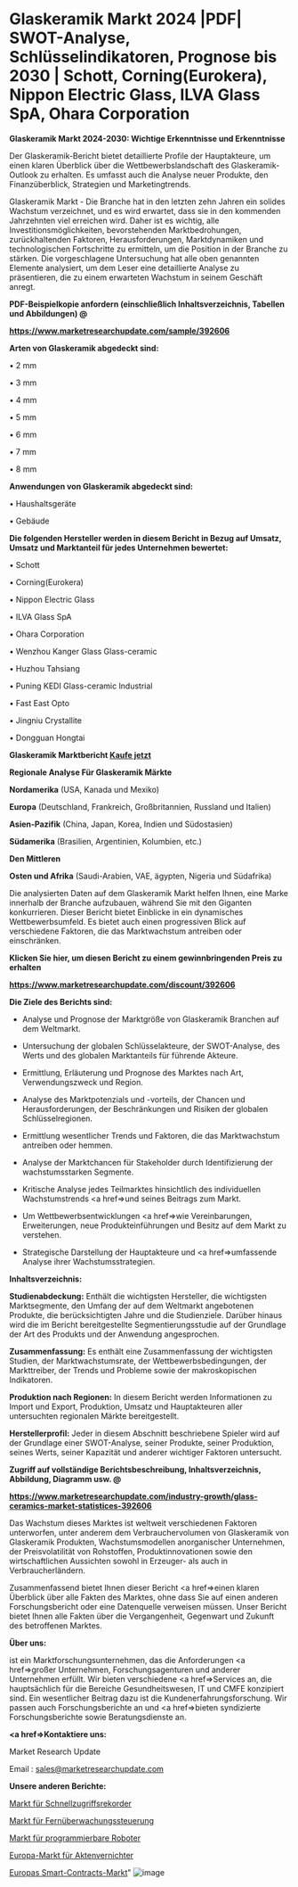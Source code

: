 # Glaskeramik Markt 2024 |PDF| SWOT-Analyse, Schlüsselindikatoren, Prognose bis 2030 | Schott, Corning(Eurokera), Nippon Electric Glass, ILVA Glass SpA, Ohara Corporation

<strong>Glaskeramik Markt 2024-2030: Wichtige Erkenntnisse und Erkenntnisse</strong>

Der Glaskeramik-Bericht bietet detaillierte Profile der Hauptakteure, um einen klaren Überblick über die Wettbewerbslandschaft des Glaskeramik-Outlook zu erhalten. Es umfasst auch die Analyse neuer Produkte, den Finanzüberblick, Strategien und Marketingtrends.

Glaskeramik Markt - Die Branche hat in den letzten zehn Jahren ein solides Wachstum verzeichnet, und es wird erwartet, dass sie in den kommenden Jahrzehnten viel erreichen wird. Daher ist es wichtig, alle Investitionsmöglichkeiten, bevorstehenden Marktbedrohungen, zurückhaltenden Faktoren, Herausforderungen, Marktdynamiken und technologischen Fortschritte zu ermitteln, um die Position in der Branche zu stärken. Die vorgeschlagene Untersuchung hat alle oben genannten Elemente analysiert, um dem Leser eine detaillierte Analyse zu präsentieren, die zu einem erwarteten Wachstum in seinem Geschäft anregt.



<strong><b>PDF-Beispielkopie anfordern (einschließlich Inhaltsverzeichnis, Tabellen und Abbildungen) @ </b></strong>

<strong><a href=https://www.marketresearchupdate.com/sample/392606>

<strong>https://www.marketresearchupdate.com/sample/392606</u></a></strong></strong>



<strong>Arten von Glaskeramik abgedeckt sind:</strong>

• 2 mm

• 3 mm

• 4 mm

• 5 mm

• 6 mm

• 7 mm

• 8 mm



<strong>Anwendungen von Glaskeramik abgedeckt sind:</strong>

• Haushaltsgeräte

• Gebäude



<strong>Die folgenden Hersteller werden in diesem Bericht in Bezug auf Umsatz, Umsatz und Marktanteil für jedes Unternehmen bewertet:</strong>

• Schott

• Corning(Eurokera)

• Nippon Electric Glass

• ILVA Glass SpA

• Ohara Corporation

• Wenzhou Kanger Glass Glass-ceramic

• Huzhou Tahsiang

• Puning KEDI Glass-ceramic lndustrial

• Fast East Opto

• Jingniu Crystallite

• Dongguan Hongtai



<strong>Glaskeramik Marktbericht <a href=https://www.marketresearchupdate.com/buynow/392606>Kaufe jetzt</a></strong>



<strong>Regionale Analyse Für Glaskeramik Märkte</strong>



<strong>Nordamerika</strong> (USA, Kanada und Mexiko)



<strong>Europa</strong> (Deutschland, Frankreich, Großbritannien, Russland und Italien)



<strong>Asien-Pazifik</strong> (China, Japan, Korea, Indien und Südostasien)



<strong>Südamerika</strong> (Brasilien, Argentinien, Kolumbien, etc.)



<strong>Den Mittleren</strong> 

<strong>Osten und Afrika</strong> (Saudi-Arabien, VAE, ägypten, Nigeria und Südafrika)

Die analysierten Daten auf dem Glaskeramik Markt helfen Ihnen, eine Marke innerhalb der Branche aufzubauen, während Sie mit den Giganten konkurrieren. Dieser Bericht bietet Einblicke in ein dynamisches Wettbewerbsumfeld. Es bietet auch einen progressiven Blick auf verschiedene Faktoren, die das Marktwachstum antreiben oder einschränken.



<strong>Klicken Sie hier, um diesen Bericht zu einem gewinnbringenden Preis zu erhalten
</strong>

<strong><a href=https://www.marketresearchupdate.com/discount/392606>https://www.marketresearchupdate.com/discount/392606</b></u></strong></a>



<strong>Die Ziele des Berichts sind:</strong>

- Analyse und Prognose der Marktgröße von Glaskeramik Branchen auf dem Weltmarkt.

- Untersuchung der globalen Schlüsselakteure, der SWOT-Analyse, des Werts und des globalen Marktanteils für führende Akteure.

- Ermittlung, Erläuterung und Prognose des Marktes nach Art, Verwendungszweck und Region.

- Analyse des Marktpotenzials und -vorteils, der Chancen und Herausforderungen, der Beschränkungen und Risiken der globalen Schlüsselregionen.

- Ermittlung wesentlicher Trends und Faktoren, die das Marktwachstum antreiben oder hemmen.

- Analyse der Marktchancen für Stakeholder durch Identifizierung der wachstumsstarken Segmente.

- Kritische Analyse jedes Teilmarktes hinsichtlich des individuellen Wachstumstrends <a href=>und</a> seines Beitrags zum Markt.

- Um Wettbewerbsentwicklungen <a href=>wie</a> Vereinbarungen, Erweiterungen, neue Produkteinführungen und Besitz auf dem Markt zu verstehen.

- Strategische Darstellung der Hauptakteure und <a href=>umfas</a>sende Analyse ihrer Wachstumsstrategien.



<strong>Inhaltsverzeichnis:</strong>



<strong>Studienabdeckung:</strong> Enthält die wichtigsten Hersteller, die wichtigsten Marktsegmente, den Umfang der auf dem Weltmarkt angebotenen Produkte, die berücksichtigten Jahre und die Studienziele. Darüber hinaus wird die im Bericht bereitgestellte Segmentierungsstudie auf der Grundlage der Art des Produkts und der Anwendung angesprochen.



<strong>Zusammenfassung:</strong> Es enthält eine Zusammenfassung der wichtigsten Studien, der Marktwachstumsrate, der Wettbewerbsbedingungen, der Markttreiber, der Trends und Probleme sowie der makroskopischen Indikatoren.



<strong>Produktion nach Regionen:</strong> In diesem Bericht werden Informationen zu Import und Export, Produktion, Umsatz und Hauptakteuren aller untersuchten regionalen Märkte bereitgestellt.



<strong>Herstellerprofil:</strong> Jeder in diesem Abschnitt beschriebene Spieler wird auf der Grundlage einer SWOT-Analyse, seiner Produkte, seiner Produktion, seines Werts, seiner Kapazität und anderer wichtiger Faktoren untersucht.



<strong><b>Zugriff auf vollständige Berichtsbeschreibung, Inhaltsverzeichnis, Abbildung, Diagramm usw. @ </b></strong>

<strong><a href=https://www.marketresearchupdate.com/industry-growth/glass-ceramics-market-statistices-392606>https://www.marketresearchupdate.com/industry-growth/glass-ceramics-market-statistices-392606</a></strong>

Das Wachstum dieses Marktes ist weltweit verschiedenen Faktoren unterworfen, unter anderem dem Verbrauchervolumen von Glaskeramik von Glaskeramik Produkten, Wachstumsmodellen anorganischer Unternehmen, der Preisvolatilität von Rohstoffen, Produktinnovationen sowie den wirtschaftlichen Aussichten sowohl in Erzeuger- als auch in Verbraucherländern.

Zusammenfassend bietet Ihnen dieser Bericht <a href=>einen</a> klaren Überblick über alle Fakten des Marktes, ohne dass Sie auf einen anderen Forschungsbericht oder eine Datenquelle verweisen müssen. Unser Bericht bietet Ihnen alle Fakten über die Vergangenheit, Gegenwart und Zukunft des betroffenen Marktes.



<strong>Über uns:</strong>

 ist ein Marktforschungsunternehmen, das die Anforderungen <a href=>großer</a> Unternehmen, Forschungsagenturen und anderer Unternehmen erfüllt. Wir bieten verschiedene <a href=>Services</a> an, die hauptsächlich für die Bereiche Gesundheitswesen, IT und CMFE konzipiert sind. Ein wesentlicher Beitrag dazu ist die Kundenerfahrungsforschung. Wir passen auch Forschungsberichte an und <a href=>bieten</a> syndizierte Forschungsberichte sowie Beratungsdienste an.



<strong><a href=>Kontaktiere uns:</a></strong>

Market Research Update

Email : sales@marketresearchupdate.com



<strong>Unsere anderen Berichte:</strong>

<a href=https://www.linkedin.com/pulse/quick-access-recorder-market-expected-witness-high-demand>Markt für Schnellzugriffsrekorder</a>

<a href=https://www.linkedin.com/pulse/remote-monitoring-control-market-size-share-outlook-growth>Markt für Fernüberwachungssteuerung</a>

<a href=https://www.linkedin.com/pulse/programmable-robots-market-research-report-reveals>Markt für programmierbare Roboter</a>

<a href=https://www.linkedin.com/pulse/europe-paper-shredder-market-2030-industry>Europa-Markt für Aktenvernichter</a>

<a href=https://www.linkedin.com/pulse/europe-smart-contracts-market-challenges-z0a9f/>Europas Smart-Contracts-Markt</a>"
![image](https://github.com/Gayatrikarjule/Market-Analysis-361/assets/97346546/2fcfdaf0-cbb2-469b-9082-4e2c8c1cd247)
